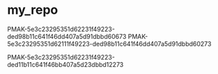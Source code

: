 # my_repo
PMAK-5e3c23295351d62231f49223-ded98b11c641f46dd407a5d91dbbd60673
PMAK-5e3c23295351d62111f49223-ded98b11c641f46dd407a5d91dbbd60273

PMAK-5e3c23295351d62231f49223-ded11b11c641f46bb407a5d23dbbd12273
